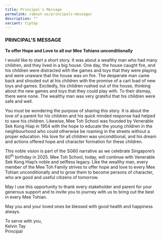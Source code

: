 ```yaml
---
title: Principal's Message
permalink: /about-us/principals-message/
description: ""
variant: tiptap
---
```

<h3>PRINCIPAL'S MESSAGE</h3>
<p><strong>To offer Hope and Love to all our Mee Tohians unconditionally</strong>
</p>
<p>I would like to start a short story. It was about a wealthy man who had
many children, and they lived in a big house. One day, the house caught
fire, and his children were distracted with the games and toys that they
were playing and were unaware that the house was on fire. The desperate
man came back and shouted out at his children with the promise of a cart
load of new toys and games. Excitedly, his children rushed out of the house,
thinking about the new games and toys that they could play with. To their
dismay, there were none. The wealthy man was very grateful that his children
were safe and well.</p>
<p>You must be wondering the purpose of sharing this story. It is about the
love of a parent for his children and his quick minded response had helped
to save his children. Likewise, Mee Toh School was founded by Venerable
Sek Kong Hiap in 1954 with the hope to educate the young children in the
neighbourhood who could otherwise be roaming in the streets without a proper
education. His love for all children was unconditional, and his dream and
actions offered hope and character formation for these children.</p>
<p>This noble vision is part of the SG60 narrative as we celebrate Singapore’s
60<sup>th</sup> birthday in 2025. Mee Toh School, today, will continue with
Venerable Sek Kong Hiap’s noble and selfless legacy. Like the wealthy man,
every member of the Mee Toh Family strives to offer hope and love to every
Mee Tohian unconditionally and to grow them to become persons of character,
who are good and useful citizens of tomorrow.</p>
<p>May I use this opportunity to thank every stakeholder and parent for your
generous support and to invite you to journey with us to bring out the
best in every Mee Tohian.&nbsp;</p>
<p>May you and your loved ones be blessed with good health and happiness
always.</p>
<p>To serve with you,
<br>Kelvin Tay
<br>Principal</p>